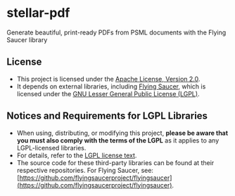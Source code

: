 # stellar-pdf

Generate beautiful, print-ready PDFs from PSML documents with the Flying Saucer library

## License

- This project is licensed under the [Apache License, Version 2.0](LICENSE).
- It depends on external libraries, including [Flying Saucer](https://github.com/flyingsaucerproject/flyingsaucer), which is licensed under the [GNU Lesser General Public License (LGPL)](https://www.gnu.org/licenses/lgpl-2.1.html).

## Notices and Requirements for LGPL Libraries

- When using, distributing, or modifying this project, **please be aware that you must also comply with the terms of the LGPL** as it applies to any LGPL-licensed libraries.
- For details, refer to the [LGPL license text](https://www.gnu.org/licenses/lgpl-2.1.html).
- The source code for these third-party libraries can be found at their respective repositories. For Flying Saucer, see: [https://github.com/flyingsaucerproject/flyingsaucer](https://github.com/flyingsaucerproject/flyingsaucer).


